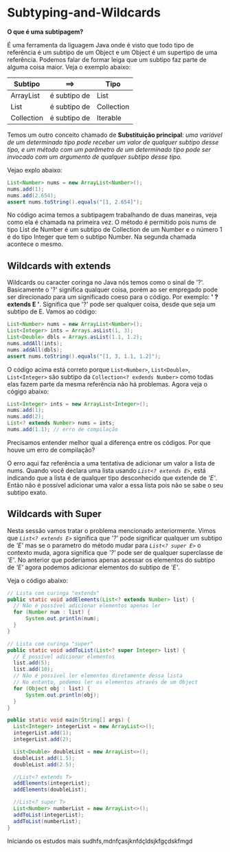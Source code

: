 # Subtyping-and-Wildcards

**O que é uma subtipagem?**

É uma ferramenta da liguagem Java onde é visto que todo tipo de referência é um subtipo de um Object e um Object é um supertipo de uma referência. Podemos falar de formar leiga que um subtipo faz parte de alguma coisa maior. Veja o exemplo abaixo:

| Subtipo    | ==>          | Tipo       |
| ---------- | ------------ | ---------- |
| ArrayList  | é subtipo de | List       |
| List       | é subtipo de | Collection |
| Collection | é subtipo de | Iterable   |

Temos um outro conceito chamado de **Substituição principal**:
_uma variável de um determinado tipo pode receber um valor de qualquer subtipo
desse tipo, e um método com um parâmetro de um determinado tipo pode ser invocado com um
argumento de qualquer subtipo desse tipo._

Vejao explo abaixo:

```java
List<Number> nums = new ArrayList<Number>();
nums.add(1);
nums.add(2.654);
assert nums.toString().equals("[1, 2.654]");
```

No código acima temos a subtipagem trabalhando de duas maneiras, veja como ela é chamada na primeira vez. O método é permitido pois nums de tipo List de Number é um subtipo de Collection de um Number e o número 1 é do tipo Integer que tem o subtipo Number. Na segunda chamada acontece o mesmo.

## Wildcards with extends

Wildcards ou caracter coringa no Java nós temos como o sinal de '?'. Basicamente o '?' significa qualquer coisa, porém ao ser empregado pode ser direcionado para um significado coeso para o código. Por exemplo: **' ? extends E '**. Significa que '?' pode ser qualquer coisa, desde que seja um subtipo de E. Vamos ao código:

```java
List<Number> nums = new ArrayList<Number>();
List<Integer> ints = Arrays.asList(1, 3);
List<Double> dbls = Arrays.asList(1.1, 1.2);
nums.addAll(ints);
nums.addAll(dbls);
assert nums.toString().equals("[1, 3, 1.1, 1.2]");
```

O código acima está correto porque `List<Number>`, `List<Double>`, `List<Integer>` são subtipo da `Collection<? exdends Number>` como todas elas fazem parte da mesma referência não há problemas. Agora veja o cógigo abaixo:

```java
List<Integer> ints = new ArrayList<Integer>();
nums.add(1);
nums.add(2);
List<? extends Number> nums = ints;
nums.add(1.1); // erro de compilação
```

Precisamos entender melhor qual a diferença entre os códigos. Por que houve um erro de compilação?

O erro aqui faz referência a uma tentativa de adicionar um valor a lista de nums. Quando você declara uma lista usando _`List<? extends E>`_, está indicando que a lista é de qualquer tipo desconhecido que extende de _'E'_. Então não é possível adicionar uma valor a essa lista pois não se sabe o seu subtipo exato.

## Wildcards with Super

Nesta sessão vamos tratar o problema mencionado anteriormente. Vimos que _`List<? extends E>`_ significa que _'?'_ pode significar qualquer um subtipo de _'E'_ mas se o parametro do método mudar para _`List<? super E>`_ o contexto muda, agora significa que _'?'_ pode ser de qualquer superclasse de _'E'_. No anterior que poderiamos apenas acessar os elementos do subtipo de _'E'_ agora podemos adicionar elementos do subtipo de _'E'_.

Veja o código abaixo:

```java
// Lista com curinga "extends"
public static void addElements(List<? extends Number> list) {
  // Não é possível adicionar elementos apenas ler
  for (Number num : list) {
      System.out.println(num);
  }
}

// Lista com curinga "super"
public static void addToList(List<? super Integer> list) {
  // É possível adicionar elementos
  list.add(5);
  list.add(10);
  // Não é possível ler elementos diretamente dessa lista
  // No entanto, podemos ler os elementos através de um Object
  for (Object obj : list) {
      System.out.println(obj);
  }
}

public static void main(String[] args) {
  List<Integer> integerList = new ArrayList<>();
  integerList.add(1);
  integerList.add(2);

  List<Double> doubleList = new ArrayList<>();
  doubleList.add(1.5);
  doubleList.add(2.5);

  //List<? extends T>
  addElements(integerList);
  addElements(doubleList);

  //List<? super T>
  List<Number> numberList = new ArrayList<>();
  addToList(integerList);
  addToList(numberList);
}
```

Iniciando os estudos
mais sudhfs,mdnfçasjknfdçldsjkfgçdskfmgd
